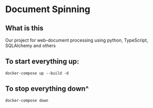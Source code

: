 # Document Spinning
## What is this
Our project for web-document processing using python, TypeScript, SQLAlchemy and others
## To start everything up:
```
docker-compose up --build -d
```
## To stop everything down^
```
docker-compose down
```
